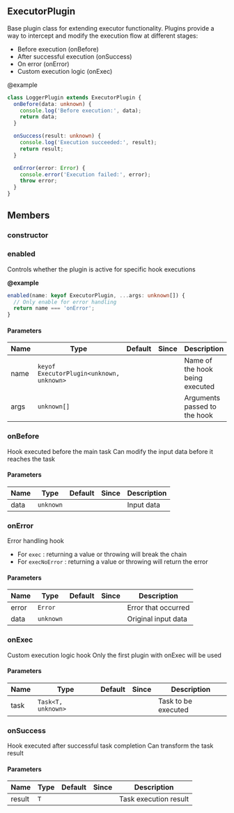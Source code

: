 ## ExecutorPlugin

Base plugin class for extending executor functionality.
Plugins provide a way to intercept and modify the execution flow at different stages:
- Before execution (onBefore)
- After successful execution (onSuccess)
- On error (onError)
- Custom execution logic (onExec)

@example
```typescript
class LoggerPlugin extends ExecutorPlugin {
  onBefore(data: unknown) {
    console.log('Before execution:', data);
    return data;
  }

  onSuccess(result: unknown) {
    console.log('Execution succeeded:', result);
    return result;
  }

  onError(error: Error) {
    console.error('Execution failed:', error);
    throw error;
  }
}
```

## Members

### constructor




### enabled
Controls whether the plugin is active for specific hook executions

**@example**
```typescript
enabled(name: keyof ExecutorPlugin, ...args: unknown[]) {
  // Only enable for error handling
  return name === 'onError';
}
```


#### Parameters
| Name | Type | Default | Since | Description |
|------|------|---------|-------|------------|
|  name  | `keyof ExecutorPlugin<unknown, unknown>` |  |  | Name of the hook being executed  |
|  args  | `unknown[]` |  |  | Arguments passed to the hook  |


### onBefore
Hook executed before the main task
Can modify the input data before it reaches the task


#### Parameters
| Name | Type | Default | Since | Description |
|------|------|---------|-------|------------|
|  data  | `unknown` |  |  | Input data  |


### onError
Error handling hook
- For 
`exec`
: returning a value or throwing will break the chain
- For 
`execNoError`
: returning a value or throwing will return the error


#### Parameters
| Name | Type | Default | Since | Description |
|------|------|---------|-------|------------|
|  error  | `Error` |  |  | Error that occurred  |
|  data  | `unknown` |  |  | Original input data  |


### onExec
Custom execution logic hook
Only the first plugin with onExec will be used


#### Parameters
| Name | Type | Default | Since | Description |
|------|------|---------|-------|------------|
|  task  | `Task<T, unknown>` |  |  | Task to be executed  |


### onSuccess
Hook executed after successful task completion
Can transform the task result


#### Parameters
| Name | Type | Default | Since | Description |
|------|------|---------|-------|------------|
|  result  | `T` |  |  | Task execution result  |


